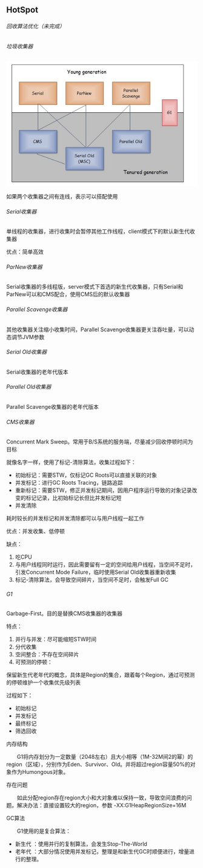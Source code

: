 HotSpot
-

###### 回收算法优化（未完成）

###### 垃圾收集器

![](../img/timg.jpeg)

如果两个收集器之间有连线，表示可以搭配使用

###### Serial收集器

单线程的收集器，进行收集时会暂停其他工作线程，client模式下的默认新生代收集器

优点：简单高效

###### ParNew收集器

Serial收集器的多线程版，server模式下首选的新生代收集器，只有Serial和ParNew可以和CMS配合，使用CMS后的默认收集器

###### Parallel Scavenge收集器

其他收集器关注缩小收集时间，Parallel Scavenge收集器更关注吞吐量，可以动态调节JVM参数

###### Serial Old收集器

Serial收集器的老年代版本

###### Parallel Old收集器

Parallel Scavenge收集器的老年代版本

###### CMS收集器

Concurrent Mark Sweep。常用于B/S系统的服务端，尽量减少回收停顿时间为目标

就像名字一样，使用了标记-清除算法，收集过程如下：

- 初始标记：需要STW，仅标记GC Roots可以直接关联的对象
- 并发标记：进行GC Roots Tracing，链路追踪
- 重新标记：需要STW，修正并发标记期间，因用户程序运行导致的对象记录改变的标记记录，比初始标记长但比并发标记短
- 并发清除

耗时较长的并发标记和并发清除都可以与用户线程一起工作

优点：并发收集、低停顿

缺点：

1. 吃CPU
2. 与用户线程同时运行，因此需要留有一定的空间给用户线程，当空间不足时，引发Concurrent Mode Failure，临时使用Serial Old收集器重新收集
3. 标记-清除算法，会导致空间碎片，当空间不足时，会触发Full GC

###### G1

Garbage-First。目的是替换CMS收集器的收集器

特点：

1. 并行与并发：尽可能缩短STW时间
2. 分代收集
3. 空间整合：不存在空间碎片
4. 可预测的停顿：

保留新生代老年代的概念，具体是Region的集合，跟着每个Region，通过可预测的停顿维护一个收集优先级列表

过程如下：

- 初始标记
- 并发标记
- 最终标记
- 筛选回收

内存结构

　　G1将内存划分为一定数量（2048左右）且大小相等（1M-32M间2的幂）的region（区域），分别作为Eden、Survivor、Old。并将超过region容量50%的对象作为Humongous对象。

存在问题

　　如此分配region存在region大小和大对象难以保持一致，导致空间浪费的问题。解决办法：直接设置较大的region，参数 -XX:G1HeapRegionSize=16M

GC算法

　　G1使用的是复合算法：

- 新生代 ：使用并行的复制算法，会发生Stop-The-World
- 老年代 ：大部分情况使用并发标记，整理是和新生代GC时顺便进行，增量进行的整理。



